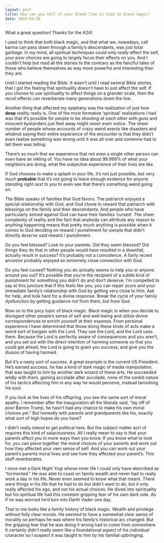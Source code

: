 ```yaml
---
layout: post
title: How can you tell if your blood line is tied to black magic?
date: 2019-03-28
---
```


<p>What a great question! Thanks for the A2A!</p><p>I used to think that both black magic, and that what we, nowadays, call karma can pass down through a family’s descendants, was just total garbage. In my mind, all spiritual techniques could only <i>really</i> affect the self, your poor choices are going to largely focus their effects on you. And I couldn’t help but read all the stories to the contrary as the fanciful tales of those who believe themselves as way more powerful and interesting than they are.</p><p>Until I started reading the Bible. It wasn’t until I read several Bible stories, that I got the feeling that spirituality doesn’t have to just affect the self. If you choose to use spirituality to affect things on a grander scale, then the recoil effects can reverberate many generations down the line.</p><p>Another thing that affected my epiphany was the realization of just how <b>deep</b> reality really is. One of the most formative ‘spiritual’ realizations I had was that it’s possible for people to be <i>shooting at each other with guns</i> and innocent bystanders just feet away might <i>never even notice</i>. The sheer number of people whose accounts of crazy weird events like disasters and whatnot saying their entire experience of the encounter is that they didn’t even realize something was wrong until it was all over and someone had to tell them was telling.</p><p>There’s so much that we experience that not even a single other person can even have an inkling of. You have no idea about 99.999% of what your neighbors are doing, what the subjective experience of their lives are like.</p><p>If God chooses to make a splash in your life, it’s not just possible, but very much <b>probable</b> that it’s not going to leave enough evidence for anyone <i>standing right next to you</i> to even see that there’s something weird going on.</p><p>The Bible speaks of families that God favors. The patriarch enjoyed a special relationship with God, and God chose to reward that patriarch with blessings on the family and their descendants. And people who have particularly sinned against God can have their families ‘cursed’. The sheer complexity of reality and the fact that anybody can attribute any reason to anything happening means that pretty much anything is possible when it comes to God deciding on reward / punishment for people that didn’t directly <i>deserve</i> said reward / punishment.</p><p>Do you feel blessed? Look to your parents. Did they seem blessed? Did things they do that in other people would have resulted in a downfall, actually result in success? It’s probably not a coincidence. A fairly recent ancestor probably enjoyed an extremely close connection with God.</p><p>Do you feel cursed? Nothing you do actually seems to help you or anyone around you out? It’s possible that you’re the recipient of a subtle kind of punishment for something you didn’t do and don’t deserve. I’m compelled to say at this juncture that if this feels like you, you can repair yours and your immediate family’s relationship with God by getting very close to Him. Ask for help, and look hard for a divine response. Break the cycle of your family dysfunction by getting guidance not from them, but from God.</p><p>Now on to the juicy topic of black magic. Black magic is when you decide to disregard other people’s sense of self and well-being and utilize divine correspondences to enrich yourself at their expense. From personal experience I have determined that those doing these kinds of acts make a weird sort of bargain with the Lord. They use the Lord, and the Lord uses them. Because the Lord is perfectly aware of consequences and you aren’t, and you set out with the direct intention of harming someone so that you could get ahead, the Lord is going to grant you success, and give you the illusion of having harmed.</p><p>But it’s a nasty sort of success. A great example is the current US President. He’s earned success, he has a kind of dark magic of media manipulation, that was taught to him by another dark wizard of these arts. He succeeded wildly with them, gaining accolade after accolade, none of the sordid nature of his tactics affecting him in any way he would perceive, instead tarnishing his soul.</p><p>If you look at the lives of his offspring, you see the same sort of moral apathy. I remember after the inauguration all the liberals said, “lay off of poor Barron Trump, he hasn’t had any chance to make his own moral choices yet.” But honestly with parents and grandparents like his, exactly what sort of high hopes do you have?</p><p>I didn’t really intend to get political here. But the subject matter sort of requires this kind of salaciousness. All I really mean to say is that your parents affect you in more ways than you know. If you know what to look for, you can piece together the moral choices of your parents and work out how they affected your own sense of self. And you can work out your parent’s parents moral lives and see how they affected your parent’s. This stuff reverberates.</p><p>I once met a Dark Night Yogi whose inner life I could only have described as “tormented.” He was able to coast on family wealth and never had to really work a day in his life. Never even seemed to know what that meant. There were things in his life that he had to do but didn’t want to do, but it only really affected his ego, and not his actual choices. He dived into spirituality but his spiritual life had this constant gripping fear of his own dark side. As if he was worried he’d turn into Darth Vader one day.</p><p>That to me looks like a family history of black magic. Wealth and privilege without fully clear morals. He seemed to have a somewhat clear sense of morality so perhaps he was where his family’s historical arc changed. But the gripping fear that he was doing it wrong had to come from somewhere. It certainly didn’t really seem like a foundational aspect of his <i>individual</i> character so I suspect it was taught to him by his familial upbringing.</p>
